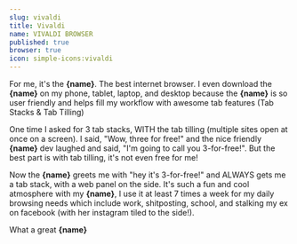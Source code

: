 ```yaml
---
slug: vivaldi
title: Vivaldi
name: VIVALDI BROWSER
published: true
browser: true
icon: simple-icons:vivaldi
---
```


For me, it's the <b name="insert">{name}</b>. The best internet browser. I even download the <b name="insert">{name}</b> on my phone, tablet, laptop, and desktop because the <b name="insert">{name}</b> is so user friendly and helps fill my workflow with awesome tab features (Tab Stacks & Tab Tilling)

One time I asked for 3 tab stacks, WITH the tab tilling (multiple sites open at once on a screen). I said, "Wow, three for free!" and the nice friendly <b name="insert">{name}</b> dev laughed and said, "I'm going to call you 3-for-free!". But the best part is with tab tilling, it's not even free for me!

Now the <b name="insert">{name}</b> greets me with "hey it's 3-for-free!" and ALWAYS gets me a tab stack, with a web panel on the side. It's such a fun and cool atmosphere with my <b name="insert">{name}</b>, I use it at least 7 times a week for my daily browsing needs which include work, shitposting, school, and stalking my ex on facebook (with her instagram tiled to the side!).

What a great <b name="insert">{name}</b>
